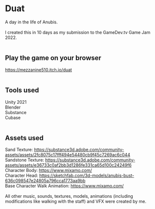 # Duat
A day in the life of Anubis. <br />
<br />
I created this in 10 days as my submission to the GameDev.tv Game Jam 2022. <br />
<br />

## Play the game on your browser
https://mezzanine510.itch.io/duat <br />
<br />

## Tools used
Unity 2021 <br />
Blender <br />
Substance <br />
Cubase <br />
<br />

## Assets used
Sand Texture:  https://substance3d.adobe.com/community-assets/assets/2fc8075c17fff494e54480cb9f45c7269ac6c044 <br />
Sandstone Texture:  https://substance3d.adobe.com/community-assets/assets/e36733c0af2bb3d1286fe331ca65d100c24249f6 <br />
Character Body: https://www.mixamo.com/ <br />
Character Head: https://sketchfab.com/3d-models/anubis-bust-636c098547e24805a796cca1773aa9bb <br />
Base Character Walk Animation: https://www.mixamo.com/ <br />
<br />
All other music, sounds, textures, models, animations (including modifications like walking with the staff)  and VFX were created by me.
